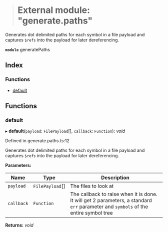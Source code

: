 > # External module: "generate.paths"

Generates dot delimited paths for each symbol in a file payload and captures `$refs` into the payload for later dereferencing.

**`module`** generatePaths

## Index

### Functions

* [default](_generate_paths_.md#default)

## Functions

###  default

▸ **default**(`payload`: `FilePayload`[], `callback`: `Function`): *void*

Defined in generate.paths.ts:12

Generates dot delimited paths for each symbol in a file payload and captures `$refs` into the payload for later dereferencing.

**Parameters:**

Name | Type | Description |
------ | ------ | ------ |
`payload` | `FilePayload`[] | The files to look at |
`callback` | `Function` | The callback to raise when it is done. It will get 2 parameters, a standard `err` parameter and `symbols` of the entire symbol tree   |

**Returns:** *void*